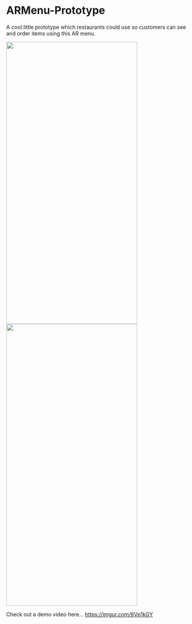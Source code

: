 # ARMenu-Prototype
A cool little prototype which restaurants could use so customers can see and order items using this AR menu.

<img src="https://github.com/LukeSmith1997/ARMenu-Prototype/blob/master/screenShot1.png" width="350" height="752"> <img src="https://github.com/LukeSmith1997/ARMenu-Prototype/blob/master/screenShot2.png" width="350" height="752">

Check out a demo video here...
https://imgur.com/6Vp1kGY
